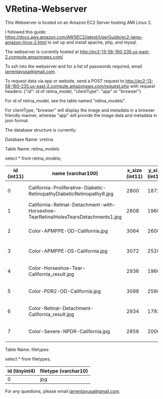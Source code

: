 # VRetina-Webserver

This Webserver is hosted on an Amazon EC2 Server hosting AMI Linux 2.

I followed this guide: https://docs.aws.amazon.com/AWSEC2/latest/UserGuide/ec2-lamp-amazon-linux-2.html
  to set up and install apache, php, and mysql.
  
The webserver is currently hosted at http://ec2-13-58-160-235.us-east-2.compute.amazonaws.com/


To ssh into the webserver and for a list of passwords required, email jarrentayusa@gmail.com.


To request data via app or website, send a POST request to http://ec2-13-58-160-235.us-east-2.compute.amazonaws.com/request.php
  with request headers: {"id": id of retina_model, "clientType": "app" or "browser"}

For id of retina_model, see the table named "retina_models".

For clientType, "browser" will display the image and metadata in a browser friendly manner, whereas "app" will provide the image
  data and metadata in json format.


The database structure is currently:


Database Name: vretina


Table Name: retina_models

select * from retina_models;

| id (int11) | name (varchar100)                                                                  | x_size (int11) | y_size (int11) | filetype (tinyint4) | official (tinyint1) | uploaded (timestamp) |
|------------|------------------------------------------------------------------------------------|----------------|----------------|---------------------|---------------------|----------------------|
| 0          | California-Proliferative-Diabetic-RetinopathyDiabeticRetinopathy8.jpg              | 2800           | 1872           | 0                   | 1                   | 2020-03-24 18:40:45  |
| 1          | California-Retinal-Detachment-with-Horseshoe-TearRetinalHolesTearsDetachments1.jpg | 2808           | 1960           | 0                   | 1                   | 2020-03-24 18:41:20  |
| 2          | Color-APMPPE-OD-California.jpg                                                     | 3064           | 2600           | 0                   | 1                   | 2020-03-25 03:36:10  |
| 3          | Color-APMPPE-OS-California.jpg                                                     | 3072           | 2520           | 0                   | 1                   | 2020-03-25 03:36:50  |
| 4          | Color-Horseshoe-Tear-California_result.jpg                                         | 2936           | 1960           | 0                   | 1                   | 2020-03-25 03:37:29  |
| 5          | Color-PDR2-OD-California.jpg                                                       | 3096           | 2560           | 0                   | 1                   | 2020-03-25 03:38:04  |
| 6          | Color-Retinal-Detachment-California_result.jpg                                     | 2934           | 1792           | 0                   | 1                   | 2020-03-25 03:38:41  |
| 7          | Color-Severe-NPDR-California.jpg                                                   | 2856           | 2000           | 0                   | 1                   | 2020-03-25 03:39:16  |

Table Name: filetypes

select * from filetypes;


| id (tinyint4) | filetype (varchar10) |
|---------------|----------------------|
| 0             | jpg                  |


For any questions, please email jarrentayusa@gmail.com.

